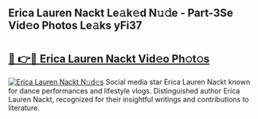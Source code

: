 ## Erica Lauren Nackt Le𝚊k𝚎d N𝚞𝚍e - Part-3Se Vid𝚎o Photos Le𝚊ks yFi37

# <h2><a href="http://fb4nuh.evod.top/?m=Erica+Lauren+Nackt">🔗 👉🔴 Erica Lauren Nackt Vid𝚎o Ph𝚘t𝚘s</a></h2>

[![Erica Lauren Nackt N𝚞d𝚎s](https://i.imgur.com/8V9OHl7.gif)](http://fb4nuh.evod.top/?m=Erica+Lauren+Nackt)
Social media star Erica Lauren Nackt known for dance performances and lifestyle vlogs. Distinguished author Erica Lauren Nackt, recognized for their insightful writings and contributions to literature. 
